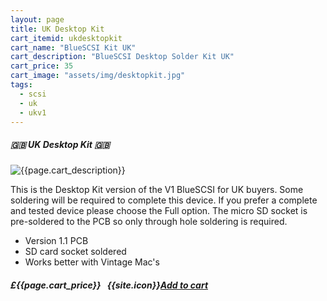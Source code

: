 ```yaml
---
layout: page
title: UK Desktop Kit
cart_itemid: ukdesktopkit
cart_name: "BlueSCSI Kit UK"
cart_description: "BlueSCSI Desktop Solder Kit UK"
cart_price: 35
cart_image: "assets/img/desktopkit.jpg"
tags: 
  - scsi
  - uk
  - ukv1
---
```


##### 🇬🇧 UK Desktop Kit 🇬🇧

![{{page.cart_description}}]({{page.cart_image}})

This is the Desktop Kit version of the V1 BlueSCSI for UK buyers. Some soldering will be required to complete this device. If you prefer a complete and tested device please choose the Full option. The micro SD socket is pre-soldered to the PCB so only through hole soldering is required.

* Version 1.1 PCB
* SD card socket soldered
* Works better with Vintage Mac's 

##### £{{page.cart_price}} &nbsp; {{site.icon}}[Add to cart](/cart#{{page.cart_itemid}})